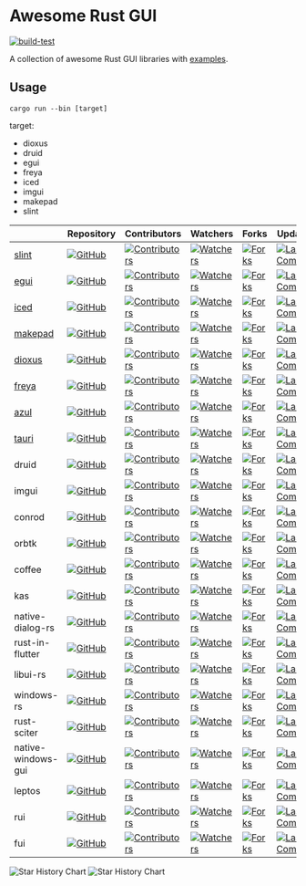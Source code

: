 # Awesome Rust GUI

[![build-test](https://github.com/InsightopTech/awesome_rust_gui/actions/workflows/build_test.yml/badge.svg)](https://github.com/InsightopTech/awesome_rust_gui/actions/workflows/build_test.yml)

A collection of awesome Rust GUI libraries with [examples](./examples/).

## Usage

`cargo run --bin [target]`

target:

- dioxus
- druid
- egui
- freya
- iced
- imgui
- makepad
- slint

|                                  | Repository                                                                                                                                          | Contributors                                                                                                                                                              | Watchers                                                                                                                                               | Forks                                                                                                                                         | Update                                                                                                                                                      | Package                                                                                                         | docs.rs                                                                                        | License                                                                                                                               |
| -------------------------------- | --------------------------------------------------------------------------------------------------------------------------------------------------- | ------------------------------------------------------------------------------------------------------------------------------------------------------------------------- | ------------------------------------------------------------------------------------------------------------------------------------------------------ | --------------------------------------------------------------------------------------------------------------------------------------------- | ----------------------------------------------------------------------------------------------------------------------------------------------------------- | --------------------------------------------------------------------------------------------------------------- | ---------------------------------------------------------------------------------------------- | ------------------------------------------------------------------------------------------------------------------------------------- |
| [slint](https://slint.dev)       | [![GitHub](https://img.shields.io/github/stars/slint-ui/slint)](https://github.com/slint-ui/slint/stargazers)                                       | [![Contributors](https://img.shields.io/github/contributors/slint-ui/slint)](https://github.com/slint-ui/slint/graphs/contributors)                                       | [![Watchers](https://img.shields.io/github/watchers/slint-ui/slint)](https://github.com/slint-ui/slint/watchers)                                       | [![Forks](https://img.shields.io/github/forks/slint-ui/slint)](https://github.com/slint-ui/slint/forks)                                       | [![Last Commit](https://img.shields.io/github/last-commit/slint-ui/slint)](https://github.com/slint-ui/slint/commits)                                       | [![Crates.io](https://img.shields.io/crates/d/slint)](https://crates.io/crates/slint)                           | [![docs.rs](https://docs.rs/slint/badge.svg)](https://docs.rs/slint)                           | [![license](https://img.shields.io/crates/l/slint)](https://github.com/slint-ui/slint/blob/master/LICENSE.md)                         |
| [egui](http://egui.rs/)          | [![GitHub](https://img.shields.io/github/stars/emilk/egui)](https://github.com/emilk/egui/stargazers)                                               | [![Contributors](https://img.shields.io/github/contributors/emilk/egui)](https://github.com/emilk/egui/graphs/contributors)                                               | [![Watchers](https://img.shields.io/github/watchers/emilk/egui)](https://github.com/emilk/egui/watchers)                                               | [![Forks](https://img.shields.io/github/forks/emilk/egui)](https://github.com/emilk/egui/forks)                                               | [![Last Commit](https://img.shields.io/github/last-commit/emilk/egui)](https://github.com/emilk/egui/commits)                                               | [![Crates.io](https://img.shields.io/crates/d/egui)](https://crates.io/crates/egui)                             | [![docs.rs](https://docs.rs/egui/badge.svg)](https://docs.rs/egui)                             | [![license](https://img.shields.io/crates/l/egui)](https://github.com/emilk/egui/blob/master/LICENSE-MIT)                             |
| [iced](https://iced.rs)          | [![GitHub](https://img.shields.io/github/stars/iced-rs/iced)](https://github.com/iced-rs/iced/stargazers)                                           | [![Contributors](https://img.shields.io/github/contributors/iced-rs/iced)](https://github.com/iced-rs/iced/graphs/contributors)                                           | [![Watchers](https://img.shields.io/github/watchers/iced-rs/iced)](https://github.com/iced-rs/iced/watchers)                                           | [![Forks](https://img.shields.io/github/forks/iced-rs/iced)](https://github.com/iced-rs/iced/forks)                                           | [![Last Commit](https://img.shields.io/github/last-commit/iced-rs/iced)](https://github.com/iced-rs/iced/commits)                                           | [![Crates.io](https://img.shields.io/crates/d/iced)](https://crates.io/crates/iced)                             | [![docs.rs](https://docs.rs/iced/badge.svg)](https://docs.rs/iced)                             | [![license](https://img.shields.io/crates/l/iced)](https://github.com/iced-rs/iced/blob/master/LICENSE)                               |
| [makepad](https://makepad.dev)   | [![GitHub](https://img.shields.io/github/stars/makepad/makepad)](https://github.com/makepad/makepad/stargazers)                                     | [![Contributors](https://img.shields.io/github/contributors/makepad/makepad)](https://github.com/makepad/makepad/graphs/contributors)                                     | [![Watchers](https://img.shields.io/github/watchers/makepad/makepad)](https://github.com/makepad/makepad/watchers)                                     | [![Forks](https://img.shields.io/github/forks/makepad/makepad)](https://github.com/makepad/makepad/forks)                                     | [![Last Commit](https://img.shields.io/github/last-commit/makepad/makepad)](https://github.com/makepad/makepad/commits)                                     | [![Crates.io](https://img.shields.io/crates/d/makepad)](https://crates.io/crates/makepad)                       | [![docs.rs](https://docs.rs/makepad/badge.svg)](https://docs.rs/makepad)                       | [![license](https://img.shields.io/crates/l/makepad)](https://github.com/makepad/makepad/blob/master/LICENSE)                         |
| [dioxus](https://dioxuslabs.com) | [![GitHub](https://img.shields.io/github/stars/DioxusLabs/dioxus)](https://github.com/DioxusLabs/dioxus/stargazers)                                 | [![Contributors](https://img.shields.io/github/contributors/DioxusLabs/dioxus)](https://github.com/DioxusLabs/dioxus/graphs/contributors)                                 | [![Watchers](https://img.shields.io/github/watchers/DioxusLabs/dioxus)](https://github.com/DioxusLabs/dioxus/watchers)                                 | [![Forks](https://img.shields.io/github/forks/DioxusLabs/dioxus)](https://github.com/DioxusLabs/dioxus/forks)                                 | [![Last Commit](https://img.shields.io/github/last-commit/DioxusLabs/dioxus)](https://github.com/DioxusLabs/dioxus/commits)                                 | [![Crates.io](https://img.shields.io/crates/d/dioxus)](https://crates.io/crates/dioxus)                         | [![docs.rs](https://docs.rs/dioxus/badge.svg)](https://docs.rs/dioxus)                         | [![license](https://img.shields.io/crates/l/dioxus)](https://github.com/DioxusLabs/dioxus/blob/main/LICENSE-APACHE)                   |
| [freya](https://freyaui.dev)     | [![GitHub](https://img.shields.io/github/stars/marc2332/freya)](https://github.com/marc2332/freya/stargazers/stargazers)                            | [![Contributors](https://img.shields.io/github/contributors/marc2332/freya)](https://github.com/marc2332/freya/graphs/contributors)                                       | [![Watchers](https://img.shields.io/github/watchers/marc2332/freya)](https://github.com/marc2332/freya/watchers)                                       | [![Forks](https://img.shields.io/github/forks/marc2332/freya)](https://github.com/marc2332/freya/forks)                                       | [![Last Commit](https://img.shields.io/github/last-commit/marc2332/freya)](https://github.com/marc2332/freya/commits)                                       | [![Crates.io](https://img.shields.io/crates/d/freya)](https://crates.io/crates/freya)                           | [![docs.rs](https://docs.rs/freya/badge.svg)](https://docs.rs/freya)                           | [![license](https://img.shields.io/crates/l/freya)](https://github.com/marc2332/freya/blob/main/LICENSE.md)                           |
| [azul](https://azul.rs)          | [![GitHub](https://img.shields.io/github/stars/fschutt/azul)](https://github.com/fschutt/azul/stargazers)                                           | [![Contributors](https://img.shields.io/github/contributors/fschutt/azul)](https://github.com/fschutt/azul/graphs/contributors)                                           | [![Watchers](https://img.shields.io/github/watchers/fschutt/azul)](https://github.com/fschutt/azul/watchers)                                           | [![Forks](https://img.shields.io/github/forks/fschutt/azul)](https://github.com/fschutt/azul/forks)                                           | [![Last Commit](https://img.shields.io/github/last-commit/fschutt/azul)](https://github.com/fschutt/azul/commits)                                           | [![Crates.io](https://img.shields.io/crates/d/azul)](https://crates.io/crates/azul)                             | [![docs.rs](https://docs.rs/azul/badge.svg)](https://docs.rs/azul)                             | [![license](https://img.shields.io/crates/l/azul)](https://github.com/fschutt/azul/blob/master/LICENSE)                               |
| [tauri](https://tauri.app)       | [![GitHub](https://img.shields.io/github/stars/tauri-apps/tauri)](https://github.com/tauri-apps/tauri/stargazers)                                   | [![Contributors](https://img.shields.io/github/contributors/tauri-apps/tauri)](https://github.com/tauri-apps/tauri/graphs/contributors)                                   | [![Watchers](https://img.shields.io/github/watchers/tauri-apps/tauri)](https://github.com/tauri-apps/tauri/watchers)                                   | [![Forks](https://img.shields.io/github/forks/tauri-apps/tauri)](https://github.com/tauri-apps/tauri/forks)                                   | [![Last Commit](https://img.shields.io/github/last-commit/tauri-apps/tauri)](https://github.com/tauri-apps/tauri/commits)                                   | [![Crates.io](https://img.shields.io/crates/d/tauri)](https://crates.io/crates/tauri)                           | [![docs.rs](https://docs.rs/tauri/badge.svg)](https://docs.rs/tauri)                           | [![license](https://img.shields.io/crates/l/tauri)](https://github.com/tauri-apps/tauri/blob/dev/LICENSE_MIT)                         |
| druid                            | [![GitHub](https://img.shields.io/github/stars/linebender/druid)](https://github.com/linebender/druid/stargazers)                                   | [![Contributors](https://img.shields.io/github/contributors/linebender/druid)](https://github.com/linebender/druid/graphs/contributors)                                   | [![Watchers](https://img.shields.io/github/watchers/linebender/druid)](https://github.com/linebender/druid/watchers)                                   | [![Forks](https://img.shields.io/github/forks/linebender/druid)](https://github.com/linebender/druid/forks)                                   | [![Last Commit](https://img.shields.io/github/last-commit/linebender/druid)](https://github.com/linebender/druid/commits)                                   | [![Crates.io](https://img.shields.io/crates/d/druid)](https://crates.io/crates/druid)                           | [![docs.rs](https://docs.rs/druid/badge.svg)](https://docs.rs/druid)                           | [![license](https://img.shields.io/crates/l/druid)](https://github.com/linebender/druid/blob/master/LICENSE)                          |
| imgui                            | [![GitHub](https://img.shields.io/github/stars/imgui-rs/imgui-rs)](https://github.com/imgui-rs/imgui-rs/stargazers)                                 | [![Contributors](https://img.shields.io/github/contributors/imgui-rs/imgui-rs)](https://github.com/imgui-rs/imgui-rs/graphs/contributors)                                 | [![Watchers](https://img.shields.io/github/watchers/imgui-rs/imgui-rs)](https://github.com/imgui-rs/imgui-rs/watchers)                                 | [![Forks](https://img.shields.io/github/forks/imgui-rs/imgui-rs)](https://github.com/imgui-rs/imgui-rs/forks)                                 | [![Last Commit](https://img.shields.io/github/last-commit/imgui-rs/imgui-rs)](https://github.com/imgui-rs/imgui-rs/commits)                                 | [![Crates.io](https://img.shields.io/crates/d/imgui)](https://crates.io/crates/imgui)                           | [![docs.rs](https://docs.rs/imgui/badge.svg)](https://docs.rs/imgui)                           | [![license](https://img.shields.io/crates/l/imgui)](https://github.com/imgui-rs/imgui-rs/blob/main/LICENSE)                           |
| conrod                           | [![GitHub](https://img.shields.io/github/stars/PistonDevelopers/conrod)](https://github.com/PistonDevelopers/conrod/stargazers)                     | [![Contributors](https://img.shields.io/github/contributors/PistonDevelopers/conrod)](https://github.com/PistonDevelopers/conrod/graphs/contributors)                     | [![Watchers](https://img.shields.io/github/watchers/PistonDevelopers/conrod)](https://github.com/PistonDevelopers/conrod/watchers)                     | [![Forks](https://img.shields.io/github/forks/PistonDevelopers/conrod)](https://github.com/PistonDevelopers/conrod/forks)                     | [![Last Commit](https://img.shields.io/github/last-commit/PistonDevelopers/conrod)](https://githu.comb/PistonDevelopers/conrod/commits)                     | [![Crates.io](https://img.shields.io/crates/d/conrod)](https://crates.io/crates/conrod)                         | [![docs.rs](https://docs.rs/conrod/badge.svg)](https://docs.rs/conrod)                         | [![license](https://img.shields.io/crates/l/conrod)](https://github.com/PistonDevelopers/conrod/blob/master/LICENSE-MIT)              |
| orbtk                            | [![GitHub](https://img.shields.io/github/stars/redox-os/orbtk)](https://github.com/redox-os/orbtk/stargazers)                                       | [![Contributors](https://img.shields.io/github/contributors/redox-os/orbtk)](https://github.com/redox-os/orbtk/graphs/contributors)                                       | [![Watchers](https://img.shields.io/github/watchers/redox-os/orbtk)](https://github.com/redox-os/orbtk/watchers)                                       | [![Forks](https://img.shields.io/github/forks/redox-os/orbtk)](https://github.com/redox-os/orbtk/forks)                                       | [![Last Commit](https://img.shields.io/github/last-commit/redox-os/orbtk)](https://github.com/redox-os/orbtk/commits)                                       | [![Crates.io](https://img.shields.io/crates/d/orbtk)](https://crates.io/crates/orbtk)                           | [![docs.rs](https://docs.rs/orbtk/badge.svg)](https://docs.rs/orbtk)                           | [![license](https://img.shields.io/crates/l/orbtk)](https://github.com/redox-os/orbtk/blob/master/LICENSE)                            |
| coffee                           | [![GitHub](https://img.shields.io/github/stars/hecrj/coffee)](https://github.com/hecrj/coffee/stargazers)                                           | [![Contributors](https://img.shields.io/github/contributors/hecrj/coffee)](https://github.com/hecrj/coffee/graphs/contributors)                                           | [![Watchers](https://img.shields.io/github/watchers/hecrj/coffee)](https://github.com/hecrj/coffee/watchers)                                           | [![Forks](https://img.shields.io/github/forks/hecrj/coffee)](https://github.com/hecrj/coffee/forks)                                           | [![Last Commit](https://img.shields.io/github/last-commit/hecrj/coffee)](https://github.com/hecrj/coffee/commits)                                           | [![Crates.io](https://img.shields.io/crates/d/coffee)](https://crates.io/crates/coffee)                         | [![docs.rs](https://docs.rs/coffee/badge.svg)](https://docs.rs/coffee)                         | [![license](https://img.shields.io/crates/l/coffee)](https://github.com/hecrj/coffee/blob/master/LICENSE)                             |
| kas                              | [![GitHub](https://img.shields.io/github/stars/kas-gui/kas)](https://github.com/kas-gui/kas/stargazers)                                             | [![Contributors](https://img.shields.io/github/contributors/kas-gui/kas)](https://github.com/kas-gui/kas/graphs/contributors)                                             | [![Watchers](https://img.shields.io/github/watchers/kas-gui/kas)](https://github.com/kas-gui/kas/watchers)                                             | [![Forks](https://img.shields.io/github/forks/kas-gui/kas)](https://github.com/kas-gui/kas/forks)                                             | [![Last Commit](https://img.shields.io/github/last-commit/kas-gui/kas)](https://github.com/kas-gui/kas/commits)                                             | [![Crates.io](https://img.shields.io/crates/d/kas)](https://crates.io/crates/kas)                               | [![docs.rs](https://docs.rs/kas/badge.svg)](https://docs.rs/kas)                               | [![license](https://img.shields.io/crates/l/kas)](https://github.com/kas-gui/kas/blob/master/LICENSE)                                 |
| native-dialog-rs                 | [![GitHub](https://img.shields.io/github/stars/native-dialog-rs/native-dialog-rs)](https://github.com/native-dialog-rs/native-dialog-rs/stargazers) | [![Contributors](https://img.shields.io/github/contributors/native-dialog-rs/native-dialog-rs)](https://github.com/native-dialog-rs/native-dialog-rs/graphs/contributors) | [![Watchers](https://img.shields.io/github/watchers/native-dialog-rs/native-dialog-rs)](https://github.com/native-dialog-rs/native-dialog-rs/watchers) | [![Forks](https://img.shields.io/github/forks/native-dialog-rs/native-dialog-rs)](https://github.com/native-dialog-rs/native-dialog-rs/forks) | [![Last Commit](https://img.shields.io/github/last-commit/native-dialog-rs/native-dialog-rs)](https://github.com/native-dialog-rs/native-dialog-rs/commits) | [![Crates.io](https://img.shields.io/crates/d/native-dialog)](https://crates.io/crates/native-dialog)           | [![docs.rs](https://docs.rs/native-dialog/badge.svg)](https://docs.rs/native-dialog)           | [![license](https://img.shields.io/crates/l/native-dialog)](https://github.com/native-dialog-rs/native-dialog-rs/blob/master/LICENSE) |
| rust-in-flutter                  | [![GitHub](https://img.shields.io/github/stars/cunarist/rust-in-flutter)](https://github.com/cunarist/rust-in-flutter/stargazers)                   | [![Contributors](https://img.shields.io/github/contributors/cunarist/rust-in-flutter)](https://github.com/cunarist/rust-in-flutter/graphs/contributors)                   | [![Watchers](https://img.shields.io/github/watchers/cunarist/rust-in-flutter)](https://github.com/cunarist/rust-in-flutter/watchers)                   | [![Forks](https://img.shields.io/github/forks/cunarist/rust-in-flutter)](https://github.com/cunarist/rust-in-flutter/forks)                   | [![Last Commit](https://img.shields.io/github/last-commit/cunarist/rust-in-flutter)](https://github.com/cunarist/rust-in-flutter/commits)                   | [![Crates.io](https://img.shields.io/crates/d/rifs)](https://crates.io/crates/rifs)                             | [![docs.rs](https://docs.rs/rifs/badge.svg)](https://docs.rs/rifs)                             | [![license](https://img.shields.io/crates/l/rifs)](https://github.com/cunarist/rust-in-flutter/blob/master/LICENSE)                   |
| libui-rs                         | [![GitHub](https://img.shields.io/github/stars/rust-native-ui/libui-rs)](https://github.com/rust-native-ui/libui-rs/stargazers)                     | [![Contributors](https://img.shields.io/github/contributors/rust-native-ui/libui-rs)](https://github.com/rust-native-ui/libui-rs/graphs/contributors)                     | [![Watchers](https://img.shields.io/github/watchers/rust-native-ui/libui-rs)](https://github.com/rust-native-ui/libui-rs/watchers)                     | [![Forks](https://img.shields.io/github/forks/rust-native-ui/libui-rs)](https://github.com/rust-native-ui/libui-rs/forks)                     | [![Last Commit](https://img.shields.io/github/last-commit/rust-native-ui/libui-rs)](https://github.com/rust-native-ui/libui-rs/commits)                     | [![Crates.io](https://img.shields.io/crates/d/libui)](https://crates.io/crates/libui)                           | [![docs.rs](https://docs.rs/libui/badge.svg)](https://docs.rs/libui)                           | [![license](https://img.shields.io/crates/l/libui)](https://github.com/rust-native-ui/libui-rs/blob/trunk/LICENSE-MIT)                |
| windows-rs                       | [![GitHub](https://img.shields.io/github/stars/microsoft/windows-rs)](https://github.com/microsoft/windows-rs/stargazers)                           | [![Contributors](https://img.shields.io/github/contributors/microsoft/windows-rs)](https://github.com/microsoft/windows-rs/graphs/contributors)                           | [![Watchers](https://img.shields.io/github/watchers/microsoft/windows-rs)](https://github.com/microsoft/windows-rs/watchers)                           | [![Forks](https://img.shields.io/github/forks/microsoft/windows-rs)](https://github.com/microsoft/windows-rs/forks)                           | [![Last Commit](https://img.shields.io/github/last-commit/microsoft/windows-rs)](https://github.com/microsoft/windows-rs/commits)                           | [![Crates.io](https://img.shields.io/crates/d/windows)](https://crates.io/crates/windows)                       | [![docs.rs](https://docs.rs/windows/badge.svg)](https://docs.rs/windows)                       | [![license](https://img.shields.io/crates/l/windows)](https://github.com/microsoft/windows-rs/blob/master/license-mit)                |
| rust-sciter                      | [![GitHub](https://img.shields.io/github/stars/sciter-sdk/rust-sciter)](https://github.com/sciter-sdk/rust-sciter/stargazers)                       | [![Contributors](https://img.shields.io/github/contributors/sciter-sdk/rust-sciter)](https://github.com/sciter-sdk/rust-sciter/graphs/contributors)                       | [![Watchers](https://img.shields.io/github/watchers/sciter-sdk/rust-sciter)](https://github.com/sciter-sdk/rust-sciter/watchers)                       | [![Forks](https://img.shields.io/github/forks/sciter-sdk/rust-sciter)](https://github.com/sciter-sdk/rust-sciter/forks)                       | [![Last Commit](https://img.shields.io/github/last-commit/sciter-sdk/rust-sciter)](https://github.com/sciter-sdk/rust-sciter/commits)                       | [![Crates.io](https://img.shields.io/crates/d/sciter)](https://crates.io/crates/sciter)                         | [![docs.rs](https://docs.rs/sciter/badge.svg)](https://docs.rs/sciter)                         | [![license](https://img.shields.io/crates/l/sciter)](https://github.com/sciter-sdk/rust-sciter/blob/master/LICENSE)                   |
| native-windows-gui               | [![GitHub](https://img.shields.io/github/stars/gabdube/native-windows-gui)](https://github.com/gabdube/native-windows-gui/stargazers)               | [![Contributors](https://img.shields.io/github/contributors/gabdube/native-windows-gui)](https://github.com/gabdube/native-windows-gui/graphs/contributors)               | [![Watchers](https://img.shields.io/github/watchers/gabdube/native-windows-gui)](https://github.com/gabdube/native-windows-gui/watchers)               | [![Forks](https://img.shields.io/github/forks/gabdube/native-windows-gui)](https://github.com/gabdube/native-windows-gui/forks)               | [![Last Commit](https://img.shields.io/github/last-commit/gabdube/native-windows-gui)](https://github.com/gabdube/native-windows-gui/commits)               | [![Crates.io](https://img.shields.io/crates/d/native-windows-gui)](https://crates.io/crates/native-windows-gui) | [![docs.rs](https://docs.rs/native-windows-gui/badge.svg)](https://docs.rs/native-windows-gui) | [![license](https://img.shields.io/crates/l/native-windows-gui)](https://github.com/gabdube/native-windows-gui/blob/master/LICENSE)   |
| leptos                           | [![GitHub](https://img.shields.io/github/stars/leptos-rs/leptos)](https://github.com/leptos-rs/leptos/stargazers)                                   | [![Contributors](https://img.shields.io/github/contributors/leptos-rs/leptos)](https://github.com/leptos-rs/leptos/graphs/contributors)                                   | [![Watchers](https://img.shields.io/github/watchers/leptos-rs/leptos)](https://github.com/leptos-rs/leptos/watchers)                                   | [![Forks](https://img.shields.io/github/forks/leptos-rs/leptos)](https://github.com/leptos-rs/leptos/forks)                                   | [![Last Commit](https://img.shields.io/github/last-commit/leptos-rs/leptos)](https://github.com/leptos-rs/leptos/commits)                                   | [![Crates.io](https://img.shields.io/crates/d/leptos)](https://crates.io/crates/leptos)                         | [![docs.rs](https://docs.rs/leptos/badge.svg)](https://docs.rs/leptos)                         | [![license](https://img.shields.io/crates/l/leptos)](https://github.com/leptos-rs/leptos/blob/main/LICENSE)                           |
| rui                              | [![GitHub](https://img.shields.io/github/stars/audulus/rui)](https://github.com/audulus/rui/stargazers)                                             | [![Contributors](https://img.shields.io/github/contributors/audulus/rui)](https://github.com/audulus/rui/graphs/contributors)                                             | [![Watchers](https://img.shields.io/github/watchers/audulus/rui)](https://github.com/audulus/rui/watchers)                                             | [![Forks](https://img.shields.io/github/forks/audulus/rui)](https://github.com/audulus/rui/forks)                                             | [![Last Commit](https://img.shields.io/github/last-commit/audulus/rui)](https://github.com/audulus/rui/commits)                                             | [![Crates.io](https://img.shields.io/crates/d/rui)](https://crates.io/crates/rui)                               | [![docs.rs](https://docs.rs/rui/badge.svg)](https://docs.rs/rui)                               | [![license](https://img.shields.io/crates/l/rui)](https://github.com/audulus/rui/blob/main/LICENSE)                                   |
| fui                              | [![GitHub](https://img.shields.io/github/stars/marek-g/rust-fui)](https://github.com/marek-g/rust-fui/stargazers)                                   | [![Contributors](https://img.shields.io/github/contributors/marek-g/rust-fui)](https://github.com/marek-g/rust-fui/graphs/contributors)                                   | [![Watchers](https://img.shields.io/github/watchers/marek-g/rust-fui)](https://github.com/marek-g/rust-fui/watchers)                                   | [![Forks](https://img.shields.io/github/forks/marek-g/rust-fui)](https://github.com/marek-g/rust-fui/forks)                                   | [![Last Commit](https://img.shields.io/github/last-commit/marek-g/rust-fui)](https://github.com/marek-g/rust-fui/commits)                                   | [![Crates.io](https://img.shields.io/crates/d/fui)](https://crates.io/crates/fui)                               | [![docs.rs](https://docs.rs/fui/badge.svg)](https://docs.rs/fui)                               | [![license](https://img.shields.io/crates/l/fui)](https://github.com/marek-g/rust-fui/blob/main/LICENSE)                              |

<picture>

  <source media="(prefers-color-scheme: dark)" srcset="https://api.star-history.com/svg?repos=slint-ui/slint,emilk/egui,iced-rs/iced,makepad/makepad,DioxusLabs/dioxus,marc2332/freya,fschutt/azul,tauri-apps/tauri,linebender/druid,imgui-rs/imgui-rs,PistonDevelopers/conrod,redox-os/orbtk,hecrj/coffee,kas-gui/kas,native-dialog-rs/native-dialog-rs,cunarist/rust-in-flutter,rust-native-ui/libui-rs,microsoft/windows-rs,sciter-sdk/rust-sciter,gabdube/native-windows-gui,leptos-rs/leptos,audulus/rui,marek-g/rust-fui&type=Timeline&theme=dark" />
  <source media="(prefers-color-scheme: light)" srcset="https://api.star-history.com/svg?repos=slint-ui/slint,emilk/egui,iced-rs/iced,makepad/makepad,DioxusLabs/dioxus,marc2332/freya,fschutt/azul,tauri-apps/tauri,linebender/druid,imgui-rs/imgui-rs,PistonDevelopers/conrod,redox-os/orbtk,hecrj/coffee,kas-gui/kas,native-dialog-rs/native-dialog-rs,cunarist/rust-in-flutter,rust-native-ui/libui-rs,microsoft/windows-rs,sciter-sdk/rust-sciter,gabdube/native-windows-gui,leptos-rs/leptos,audulus/rui,marek-g/rust-fui&type=Timeline" />
  <img alt="Star History Chart" src="https://api.star-history.com/svg?repos=slint-ui/slint,emilk/egui,iced-rs/iced,makepad/makepad,DioxusLabs/dioxus,marc2332/freya,fschutt/azul,tauri-apps/tauri,linebender/druid,imgui-rs/imgui-rs,PistonDevelopers/conrod,redox-os/orbtk,hecrj/coffee,kas-gui/kas,native-dialog-rs/native-dialog-rs,cunarist/rust-in-flutter,rust-native-ui/libui-rs,microsoft/windows-rs,sciter-sdk/rust-sciter,gabdube/native-windows-gui,leptos-rs/leptos,audulus/rui,marek-g/rust-fui&type=Timeline" />
</picture>

<picture>
  <source media="(prefers-color-scheme: dark)" srcset="https://api.star-history.com/svg?repos=slint-ui/slint,emilk/egui,iced-rs/iced,makepad/makepad,DioxusLabs/dioxus,marc2332/freya,fschutt/azul,tauri-apps/tauri,linebender/druid,imgui-rs/imgui-rs,PistonDevelopers/conrod,redox-os/orbtk,hecrj/coffee,kas-gui/kas,native-dialog-rs/native-dialog-rs,cunarist/rust-in-flutter,rust-native-ui/libui-rs,microsoft/windows-rs,sciter-sdk/rust-sciter,gabdube/native-windows-gui,leptos-rs/leptos,audulus/rui,marek-g/rust-fui&type=Date&theme=dark" />
  <source media="(prefers-color-scheme: light)" srcset="https://api.star-history.com/svg?repos=slint-ui/slint,emilk/egui,iced-rs/iced,makepad/makepad,DioxusLabs/dioxus,marc2332/freya,fschutt/azul,tauri-apps/tauri,linebender/druid,imgui-rs/imgui-rs,PistonDevelopers/conrod,redox-os/orbtk,hecrj/coffee,kas-gui/kas,native-dialog-rs/native-dialog-rs,cunarist/rust-in-flutter,rust-native-ui/libui-rs,microsoft/windows-rs,sciter-sdk/rust-sciter,gabdube/native-windows-gui,leptos-rs/leptos,audulus/rui,marek-g/rust-fui&type=Date" />
  <img alt="Star History Chart" src="https://api.star-history.com/svg?repos=slint-ui/slint,emilk/egui,iced-rs/iced,makepad/makepad,DioxusLabs/dioxus,marc2332/freya,fschutt/azul,tauri-apps/tauri,linebender/druid,imgui-rs/imgui-rs,PistonDevelopers/conrod,redox-os/orbtk,hecrj/coffee,kas-gui/kas,native-dialog-rs/native-dialog-rs,cunarist/rust-in-flutter,rust-native-ui/libui-rs,microsoft/windows-rs,sciter-sdk/rust-sciter,gabdube/native-windows-gui,leptos-rs/leptos,audulus/rui,marek-g/rust-fui&type=Date" />
</picture>
